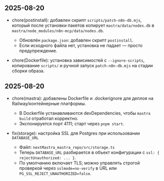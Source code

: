 ## 2025-08-20

- chore(postinstall): добавлен скрипт `scripts/patch-n8n-db.mjs`, который после установки пакетов копирует `mastra/data/nodes.db` в `mastra/node_modules/n8n-mcp/data/nodes.db`.
  - Обновлён `package.json`: добавлен скрипт `postinstall`.
  - Если исходного файла нет, установка не падает — просто предупреждение.

- chore(Dockerfile): установка зависимостей с `--ignore-scripts`, копирование `scripts/` и ручной запуск `patch-n8n-db.mjs` на стадии сборки образа.

## 2025-08-20

- chore(mastra): добавлены Dockerfile и .dockerignore для деплоя на Railway/контейнерные платформы.
  - В Dockerfile устанавливаются devDependencies, чтобы `mastra build` отработал корректно.
  - Экспонируется порт 4111; старт через `pnpm start`.
  
- fix(storage): настройка SSL для Postgres при использовании `DATABASE_URL`
  - Файл: `nextMastra_mastra_repo/src/storage.ts`
  - Теперь `DATABASE_URL` разбирается в объект конфигурации с `ssl: { rejectUnauthorized: ... }`.
  - По умолчанию включает TLS; можно управлять строгой проверкой через `sslmode=no-verify` в URL или `PG_SSL_REJECT_UNAUTHORIZED=false`.